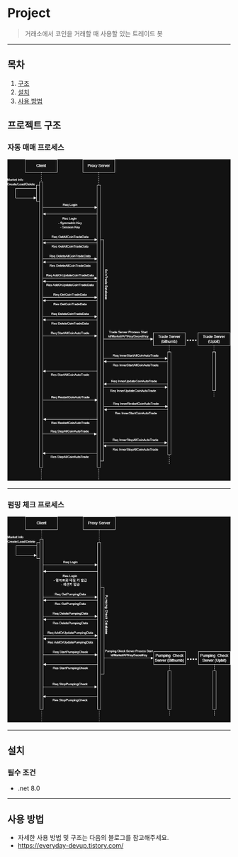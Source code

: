 # Project
> 거래소에서 코인을 거래할 때 사용할 있는 트레이드 봇

---

## 목차
1. [구조](#구조)
2. [설치](#설치)
3. [사용 방법](#사용-방법)

## 프로젝트 구조
### 자동 매매 프로세스
![자동 매매 프로세스 구조도](CoinAutoTrade.drawio.png)

---

### 펌핑 체크 프로세스
![펌핑 체크 프로세스 구조도](PumpingCheck.drawio.png)

---

## 설치
### 필수 조건
- .net 8.0 

---
## 사용 방법
- 자세한 사용 방법 및 구조는 다음의 블로그를 참고해주세요.
- https://everyday-devup.tistory.com/